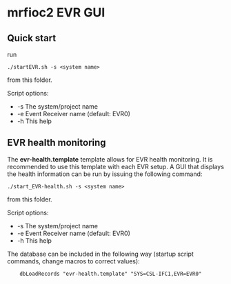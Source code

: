 # mrfioc2 EVR GUI
## Quick start
run 

    ./startEVR.sh -s <system name>
from this folder.

Script options:

 - -s <system name>     The system/project name
 - -e <EVR name>        Event Receiver name (default: EVR0)
 - -h                   This help


## EVR health monitoring
The __evr-health.template__ template allows for EVR health monitoring. It is recommended to use this template with each EVR setup. A GUI that displays the health information can be run by issuing the following command:

    ./start_EVR-health.sh -s <system name>
from this folder.

Script options:

 - -s <system name>     The system/project name
 - -e <EVR name>        Event Receiver name (default: EVR0)
 - -h                   This help


The database can be included in the following way (startup script commands, change macros to correct values): 

		dbLoadRecords "evr-health.template" "SYS=CSL-IFC1,EVR=EVR0"

